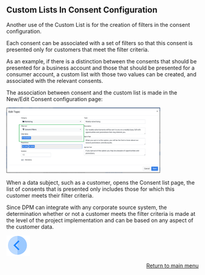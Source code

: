 ## Custom Lists In Consent Configuration

Another use of the Custom List is for the creation of filters in the consent configuration. 

Each consent can be associated with a set of filters so that this consent is presented only for customers that meet the filter criteria. 

As an example, if there is a distinction between the consents that should be presented for a business account and those that should be presented for a consumer account, a custom list with those two values can be created, and associated with the relevant consents. 

The association between consent and the custom list is made in the New/Edit Consent configuration page: 

<img src="../images/Figure_100_Custom_Lists_consent_filter.png" width="80%" height="80%">

When a data subject, such as a customer, opens the Consent list page, the list of consents that is presented only includes those for which this customer meets their filter criteria. 

Since DPM can integrate with any corporate source system, the determination whether or not a customer meets the filter criteria is made at the level of the project implementation and can be based on any aspect of the customer data.

[![Previous](/articles/DPM/images/Previous.png)](/articles/DPM/02_Admin_Module/16_1_Custom_Lists_use_in_flow.md)[<p align="right"> Return to main menu</p>](/articles/DPM/README.md)
